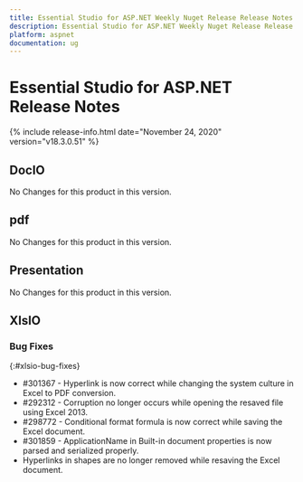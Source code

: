 ```yaml
---
title: Essential Studio for ASP.NET Weekly Nuget Release Release Notes  
description: Essential Studio for ASP.NET Weekly Nuget Release Release Notes  
platform: aspnet
documentation: ug
---
```


# Essential Studio for ASP.NET  Release Notes  

{% include release-info.html date="November 24, 2020"  version="v18.3.0.51" %} 






## DocIO

No Changes for this product in this version.

[//]: # "Delete the contents of this file while new content is added."

## pdf

No Changes for this product in this version.

[//]: # "Delete the contents of this file while new content is added."

## Presentation

No Changes for this product in this version.

[//]: # "Delete the contents of this file while new content is added."

## XlsIO

### Bug Fixes
{:#xlsio-bug-fixes}

* \#301367 - Hyperlink is now correct while changing the system culture in Excel to PDF conversion.
* \#292312 - Corruption no longer occurs while opening the resaved file using Excel 2013.
* \#298772 - Conditional format formula is now correct while saving the Excel document.
* \#301859 - ApplicationName in Built-in document properties is now parsed and serialized properly.
* Hyperlinks in shapes are no longer removed while resaving the Excel document.
